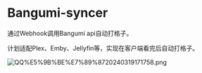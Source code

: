 # Bangumi-syncer
通过Webhook调用Bangumi api自动打格子。

计划适配Plex、Emby、Jellyfin等，实现在客户端看完后自动打格子。

![QQ%E5%9B%BE%E7%89%8720240319171758.png](https://p.sda1.dev/16/bd3803efe27dc9a27f85d01f7e771a06/QQ图片20240319171758.png)
